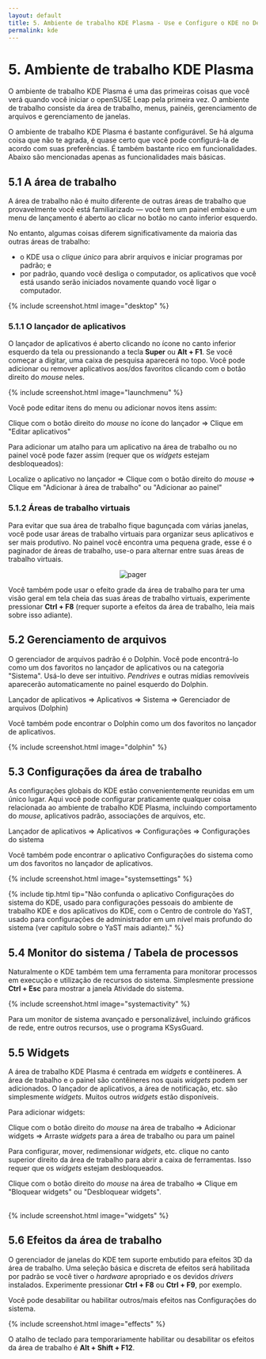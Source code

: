 ```yaml
---
layout: default
title: 5. Ambiente de trabalho KDE Plasma - Use e Configure o KDE no Desktop ou Netbook
permalink: kde
---
```


# 5. Ambiente de trabalho KDE Plasma

O ambiente de trabalho KDE Plasma é uma das primeiras coisas que você verá quando você iniciar o openSUSE Leap pela primeira vez. O ambiente de trabalho consiste da área de trabalho, menus, painéis, gerenciamento de arquivos e gerenciamento de janelas.

O ambiente de trabalho KDE Plasma é bastante configurável. Se há alguma coisa que não te agrada, é quase certo que você pode configurá-la de acordo com suas preferências. É também bastante rico em funcionalidades. Abaixo são mencionadas apenas as funcionalidades mais básicas.

## 5.1 A área de trabalho

A área de trabalho não é muito diferente de outras áreas de trabalho que provavelmente você está familiarizado — você tem um painel embaixo e um menu de lançamento é aberto ao clicar no botão no canto inferior esquerdo.

No entanto, algumas coisas diferem significativamente da maioria das outras áreas de trabalho:

- o KDE usa o *clique único* para abrir arquivos e iniciar programas por padrão; e
- por padrão, quando você desliga o computador, os aplicativos que você está usando serão iniciados novamente quando você ligar o computador.

{% include screenshot.html image="desktop" %}

### 5.1.1 O lançador de aplicativos

O lançador de aplicativos é aberto clicando no ícone no canto inferior esquerdo da tela ou pressionando a tecla **Super** ou **Alt + F1**. Se você começar a digitar, uma caixa de pesquisa aparecerá no topo. Você pode adicionar ou remover aplicativos aos/dos favoritos clicando com o botão direito do *mouse* neles.

{% include screenshot.html image="launchmenu" %}

Você pode editar itens do menu ou adicionar novos itens assim:

<div class="path">Clique com o botão direito do <em>mouse</em> no ícone do lançador =&gt; Clique em "Editar aplicativos"</div>

Para adicionar um atalho para um aplicativo na área de trabalho ou no painel você pode fazer assim (requer que os *widgets* estejam desbloqueados):

<div class="path">Localize o aplicativo no lançador => Clique com o botão direito do <em>mouse</em> => Clique em "Adicionar à área de trabalho" ou "Adicionar ao painel"</div>

### 5.1.2 Áreas de trabalho virtuais

Para evitar que sua área de trabalho fique bagunçada com várias janelas, você pode usar áreas de trabalho virtuais para organizar seus aplicativos e ser mais produtivo. No painel você encontra uma pequena grade, esse é o paginador de áreas de trabalho, use-o para alternar entre suas áreas de trabalho virtuais.

<center><img src="{{ site.baseurl | append: '/images/screenshots/pager.png' | replace: '//', '/' }}" alt="pager" class="pic" /></center>

Você também pode usar o efeito grade da área de trabalho para ter uma visão geral em tela cheia das suas áreas de trabalho virtuais, experimente pressionar **Ctrl + F8** (requer suporte a efeitos da área de trabalho, leia mais sobre isso adiante).

## 5.2 Gerenciamento de arquivos

O gerenciador de arquivos padrão é o Dolphin. Você pode encontrá-lo como um dos favoritos no lançador de aplicativos ou na categoria "Sistema". Usá-lo deve ser intuitivo. <em>Pendrives</em> e outras mídias removíveis aparecerão automaticamente no painel esquerdo do Dolphin.

<div class="path">Lançador de aplicativos => Aplicativos => Sistema => Gerenciador de arquivos (Dolphin)</div>

Você também pode encontrar o Dolphin como um dos favoritos no lançador de aplicativos.

{% include screenshot.html image="dolphin" %}

## 5.3 Configurações da área de trabalho

As configurações globais do KDE estão convenientemente reunidas em um único lugar. Aqui você pode configurar praticamente qualquer coisa relacionada ao ambiente de trabalho KDE Plasma, incluindo comportamento do *mouse*, aplicativos padrão, associações de arquivos, etc.

<div class="path">Lançador de aplicativos => Aplicativos => Configurações => Configurações do sistema</div>

Você também pode encontrar o aplicativo Configurações do sistema como um dos favoritos no lançador de aplicativos.

{% include screenshot.html image="systemsettings" %}<p></p>

{% include tip.html tip="Não confunda o aplicativo Configurações do sistema do KDE, usado para configurações pessoais do ambiente de trabalho KDE e dos aplicativos do KDE, com o Centro de controle do YaST, usado para configurações de administrador em um nível mais profundo do sistema (ver capítulo sobre o YaST mais adiante)." %}

## 5.4 Monitor do sistema / Tabela de processos

Naturalmente o KDE também tem uma ferramenta para monitorar processos em execução e utilização de recursos do sistema. Simplesmente pressione **Ctrl + Esc** para mostrar a janela Atividade do sistema.

{% include screenshot.html image="systemactivity" %}

Para um monitor de sistema avançado e personalizável, incluindo gráficos de rede, entre outros recursos, use o programa KSysGuard.

## 5.5 Widgets

A área de trabalho KDE Plasma é centrada em *widgets* e contêineres. A área de trabalho e o painel são contêineres nos quais *widgets* podem ser adicionados. O lançador de aplicativos, a área de notificação, etc. são simplesmente *widgets*. Muitos outros *widgets* estão disponíveis.

Para adicionar widgets:

<div class="path">Clique com o botão direito do <em>mouse</em> na área de trabalho => Adicionar widgets => Arraste <em>widgets</em> para a área de trabalho ou para um painel</div>

Para configurar, mover, redimensionar *widgets*, etc. clique no canto superior direito da área de trabalho para abrir a caixa de ferramentas. Isso requer que os *widgets* estejam desbloqueados.

<div class="path">Clique com o botão direito do <em>mouse</em> na área de trabalho => Clique em "Bloquear widgets" ou "Desbloquear widgets".</div><br/>

{% include screenshot.html image="widgets" %}

## 5.6 Efeitos da área de trabalho

O gerenciador de janelas do KDE tem suporte embutido para efeitos 3D da área de trabalho. Uma seleção básica e discreta de efeitos será habilitada por padrão se você tiver o *hardware* apropriado e os devidos *drivers* instalados. Experimente pressionar **Ctrl + F8** ou **Ctrl + F9**, por exemplo.

Você pode desabilitar ou habilitar outros/mais efeitos nas Configurações do sistema.

{% include screenshot.html image="effects" %}

O atalho de teclado para temporariamente habilitar ou desabilitar os efeitos da área de trabalho é **Alt + Shift + F12**.
